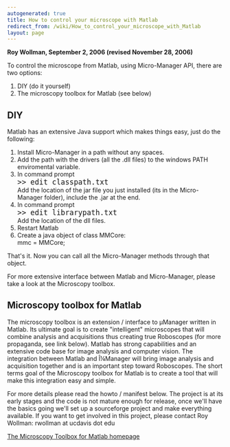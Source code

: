 ```yaml
---
autogenerated: true
title: How to control your microscope with Matlab
redirect_from: /wiki/How_to_control_your_microscope_with_Matlab
layout: page
---
```


<span>**Roy Wollman, September 2, 2006 (revised November 28,
2006)**</span>  
  
  
To control the microscope from Matlab, using Micro-Manager API, there
are two options:  

1.  DIY (do it yourself)
2.  The microscopy toolbox for Matlab (see below)

  

## DIY

Matlab has an extensive Java support which makes things easy, just do
the following:

1.  Install Micro-Manager in a path without any spaces.
2.  Add the path with the drivers (all the .dll files) to the windows
    PATH enviromental variable.
3.  In command prompt  
    <big><span><font face="monospace"> &gt;&gt; edit
    classpath.txt</font></span> </big>  
    Add the location of the jar file you just installed (its in the
    Micro-Manager folder), include the .jar at the end.
4.  In command prompt  
    <big><span><font face="monospace"> &gt;&gt; edit librarypath.txt
    </font></span></big>  
    Add the location of the dll files.
5.  Restart Matlab
6.  Create a java object of class MMCore:  
        mmc = MMCore;

That's it. Now you can call all the Micro-Manager methods through that
object.  
  
For more extensive interface between Matlab and Micro-Manager, please
take a look at the Microscopy toolbox.

## Microscopy toolbox for Matlab

The microscopy toolbox is an extension / interface to μManager written
in Matlab. Its ultimate goal is to create "intelligent" microscopes that
will combine analysis and acquisitions thus creating true Roboscopes
(for more propaganda, see link below). Matlab has strong capabilities
and an extensive code base for image analysis and computer vision. The
integration between Matlab and Î¼Manager will bring image analysis and
acquisition together and is an important step toward Roboscopes. The
short terms goal of the Microscopy toolbox for Matlab is to create a
tool that will make this integration easy and simple.  
  
For more details please read the howto / manifest below. The project is
at its early stages and the code is not mature enough for release, once
we'll have the basics going we'll set up a sourceforge project and make
everything available. If you want to get involved in this project,
please contact Roy Wollman: rwollman at ucdavis dot edu  
  
[The Microscopy Toolbox for Matlab
homepage](http://www.mcb.ucdavis.edu/faculty-labs/scholey/Roy/Roboscope.html)  
  
